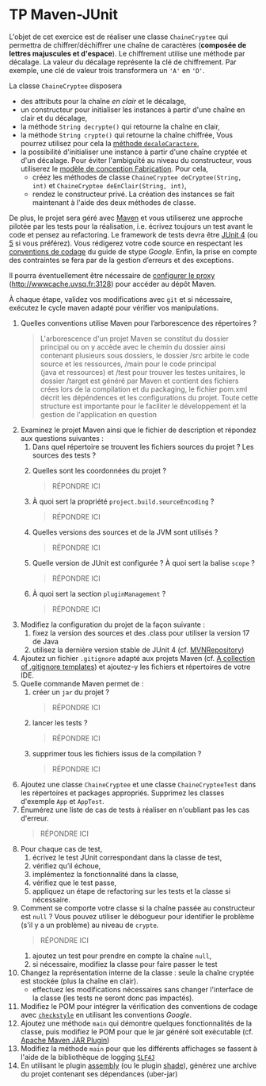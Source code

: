 # TP Maven-JUnit
L'objet de cet exercice est de réaliser une classe `ChaineCryptee` qui permettra de chiffrer/déchiffrer une chaîne de caractères (**composée de lettres majuscules et d'espace**).
Le chiffrement utilise une méthode par décalage.
La valeur du décalage représente la clé de chiffrement.
Par exemple, une clé de valeur trois transformera un `'A'` en `'D'`.

La classe `ChaineCryptee` disposera
* des attributs pour la chaîne *en clair* et le décalage,
* un constructeur pour initialiser les instances à partir d'une chaîne en clair et du décalage,
* la méthode `String decrypte()` qui retourne la chaîne en clair,
* la méthode `String crypte()` qui retourne la chaîne chiffrée,
Vous pourrez utilisez pour cela la [méthode `decaleCaractere`](https://gist.github.com/hal91190/4f3a0941e652e82a5e1c572834d97827),
* la possibilité d'initialiser une instance à partir d'une chaîne cryptée et d'un décalage.
Pour éviter l'ambiguïté au niveau du constructeur, vous utiliserez le [modèle de conception Fabrication](http://fr.wikipedia.org/wiki/Fabrique_%28patron_de_conception%29#Autres_avantages_et_variantes).
Pour cela,
    * créez les méthodes de classe `ChaineCryptee deCryptee(String, int)` et `ChaineCryptee deEnClair(String, int)`,
    * rendez le constructeur privé.
La création des instances se fait maintenant à l'aide des deux méthodes de classe.

De plus, le projet sera géré avec [Maven](https://maven.apache.org/) et vous utiliserez une approche pilotée par les tests pour la réalisation, i.e. écrivez toujours un test avant le code et pensez au refactoring.
Le framework de tests devra être [JUnit 4](https://junit.org/junit4/) (ou [5](https://junit.org/junit5/) si vous préférez).
Vous rédigerez votre code source en respectant les [conventions de codage](https://google.github.io/styleguide/javaguide.html) du guide de stype _Google_.
Enfin, la prise en compte des contraintes se fera par de la gestion d’erreurs et des exceptions.

Il pourra éventuellement être nécessaire de [configurer le proxy](http://maven.apache.org/guides/mini/guide-proxies.html) (http://wwwcache.uvsq.fr:3128) pour accéder au dépôt Maven.

À chaque étape, validez vos modifications avec `git` et si nécessaire, exécutez le cycle maven adapté pour vérifier vos manipulations.

1.  Quelles conventions utilise Maven pour l’arborescence des répertoires ?
    > L'arborescence d'un projet Maven se constitut du dossier principal ou on y accède avec le chemin du dossier
ainsi contenant plusieurs sous dossiers, le dossier /src arbite le code source et les ressources, /main pour le code principal  
    (java et ressources) et /test pour trouver les testes unitaires, le dossier /target est généré par Maven et contient des fichiers
crées lors de la compilation et du packaging, le fichier pom.xml décrit les dépéndences et les configurations du projet. Toute cette structure
est importante pour le faciliter le développement et la gestion de l'application en question
1.  Examinez le projet Maven ainsi que le fichier de description et répondez aux questions suivantes :
    1.  Dans quel répertoire se trouvent les fichiers sources du projet ? Les sources des tests ?
        > 
    1. Quelles sont les coordonnées du projet ?
        > RÉPONDRE ICI
    1. À quoi sert la propriété `project.build.sourceEncoding` ?
        > RÉPONDRE ICI
    1. Quelles versions des sources et de la JVM sont utilisés ?
        > RÉPONDRE ICI
    1. Quelle version de JUnit est configurée ? À quoi sert la balise `scope` ?
        > RÉPONDRE ICI
    1. À quoi sert la section `pluginManagement` ?
        > RÉPONDRE ICI
1.  Modifiez la configuration du projet de la façon suivante :
    1.  fixez la version des sources et des .class pour utiliser la version 17 de Java
    1.  utilisez la dernière version stable de JUnit 4 (cf. [MVNRepository](https://mvnrepository.com/))
1.  Ajoutez un fichier `.gitignore` adapté aux projets Maven (cf. [A collection of .gitignore templates](https://github.com/github/gitignore)) et ajoutez-y les fichiers et répertoires de votre IDE.
1.  Quelle commande Maven permet de :
    1.  créer un `jar` du projet ?
        > RÉPONDRE ICI
    1. lancer les tests ?
        > RÉPONDRE ICI
    1. supprimer tous les fichiers issus de la compilation ?
        > RÉPONDRE ICI
1.  Ajoutez une classe `ChaineCryptee` et une classe `ChaineCrypteeTest` dans les répertoires et packages appropriés.
    Supprimez les classes d'exemple `App` et `AppTest`.
1.  Énumérez une liste de cas de tests à réaliser en n'oubliant pas les cas d'erreur.
    > RÉPONDRE ICI
1.  Pour chaque cas de test,
    1. écrivez le test JUnit correspondant dans la classe de test,
    1. vérifiez qu’il échoue,
    1. implémentez la fonctionnalité dans la classe,
    1. vérifiez que le test passe,
    1. appliquez un étape de refactoring sur les tests et la classe si nécessaire.
1.  Comment se comporte votre classe si la chaîne passée au constructeur est `null` ?
Vous pouvez utiliser le débogueur pour identifier le problème (s'il y a un problème) au niveau de `crypte`.
    > RÉPONDRE ICI
    1. ajoutez un test pour prendre en compte la chaîne `null`,
    1. si nécessaire, modifiez la classe pour faire passer le test
1. Changez la représentation interne de la classe : seule la chaîne cryptée est stockée (plus la chaîne en clair).
    * effectuez les modifications nécessaires sans changer l'interface de la classe (les tests ne seront donc pas impactés).
1.  Modifiez le POM pour intégrer la vérification des conventions de codage avec [`checkstyle`](http://maven.apache.org/plugins/maven-checkstyle-plugin/) en utilisant les conventions _Google_.
1.  Ajoutez une méthode `main` qui démontre quelques fonctionnalités de la classe, puis modifiez le POM pour que le jar généré soit exécutable (cf. [Apache Maven JAR Plugin](https://maven.apache.org/plugins/maven-jar-plugin/index.html))
1.  Modifiez la méthode `main` pour que les différents affichages se fassent à l'aide de la bibliothèque de logging [`SLF4J`](http://www.slf4j.org/)
1. En utilisant le plugin [assembly](https://maven.apache.org/plugins/maven-assembly-plugin/) (ou le plugin [shade](https://maven.apache.org/plugins/maven-shade-plugin/)), générez une archive du projet contenant ses dépendances (uber-jar)
